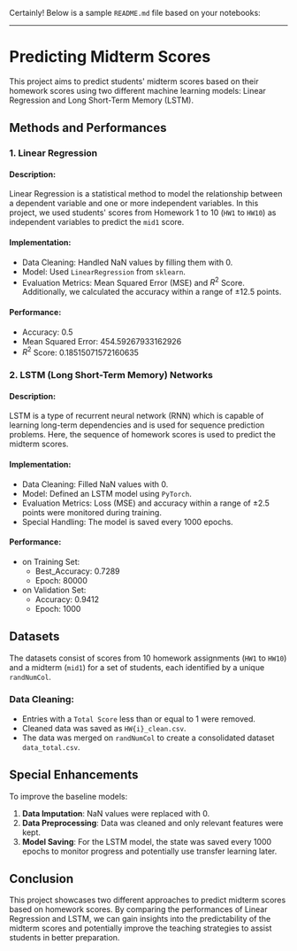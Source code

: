Certainly! Below is a sample `README.md` file based on your notebooks:

---

# Predicting Midterm Scores

This project aims to predict students' midterm scores based on their homework scores using two different machine learning models: Linear Regression and Long Short-Term Memory (LSTM).

## Methods and Performances

### 1. Linear Regression

#### Description:
Linear Regression is a statistical method to model the relationship between a dependent variable and one or more independent variables. In this project, we used students' scores from Homework 1 to 10 (`HW1` to `HW10`) as independent variables to predict the `mid1` score.

#### Implementation:
- Data Cleaning: Handled NaN values by filling them with 0.
- Model: Used `LinearRegression` from `sklearn`.
- Evaluation Metrics: Mean Squared Error (MSE) and $R^{2}$ Score. Additionally, we calculated the accuracy within a range of ±12.5 points.

#### Performance:

- Accuracy: 0.5
- Mean Squared Error: 454.59267933162926
- $R^{2}$ Score: 0.18515071572160635

### 2. LSTM (Long Short-Term Memory) Networks

#### Description:
LSTM is a type of recurrent neural network (RNN) which is capable of learning long-term dependencies and is used for sequence prediction problems. Here, the sequence of homework scores is used to predict the midterm scores.

#### Implementation:
- Data Cleaning: Filled NaN values with 0.
- Model: Defined an LSTM model using `PyTorch`.
- Evaluation Metrics: Loss (MSE) and accuracy within a range of ±2.5 points were monitored during training.
- Special Handling: The model is saved every 1000 epochs.

#### Performance:

- on Training Set:
  - Best_Accuracy: 0.7289
  - Epoch: 80000
- on Validation Set:
  - Accuracy: 0.9412
  - Epoch: 1000

## Datasets

The datasets consist of scores from 10 homework assignments (`HW1` to `HW10`) and a midterm (`mid1`) for a set of students, each identified by a unique `randNumCol`. 

### Data Cleaning:
- Entries with a `Total Score` less than or equal to 1 were removed.
- Cleaned data was saved as `HW{i}_clean.csv`.
- The data was merged on `randNumCol` to create a consolidated dataset `data_total.csv`.

## Special Enhancements

To improve the baseline models:
1. **Data Imputation**: NaN values were replaced with 0.
2. **Data Preprocessing**: Data was cleaned and only relevant features were kept.
3. **Model Saving**: For the LSTM model, the state was saved every 1000 epochs to monitor progress and potentially use transfer learning later.

## Conclusion

This project showcases two different approaches to predict midterm scores based on homework scores. By comparing the performances of Linear Regression and LSTM, we can gain insights into the predictability of the midterm scores and potentially improve the teaching strategies to assist students in better preparation.